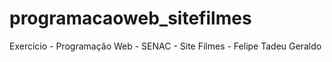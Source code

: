 # programacaoweb_sitefilmes
Exercício - Programação Web - SENAC - Site Filmes - Felipe Tadeu Geraldo

